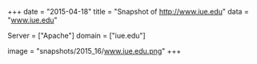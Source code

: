 
+++
date = "2015-04-18"
title = "Snapshot of http://www.iue.edu"
data = "www.iue.edu"

Server = ["Apache"]
domain = ["iue.edu"]

  image = "snapshots/2015_16/www.iue.edu.png"
+++
#
